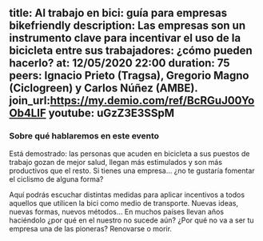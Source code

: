 title: Al trabajo en bici: guía para empresas bikefriendly
description: Las empresas son un instrumento clave para incentivar el uso de la bicicleta entre sus trabajadores: ¿cómo pueden hacerlo?
at: 12/05/2020 22:00
duration: 75
peers: Ignacio Prieto (Tragsa), Gregorio Magno (Ciclogreen) y Carlos Núñez (AMBE).
join_url:https://my.demio.com/ref/BcRGuJ00YoOb4LIF
youtube: uGzZ3E3SSpM
----
### Sobre qué hablaremos en este evento

Está demostrado: las personas que acuden en bicicleta a sus puestos de trabajo gozan de mejor salud, llegan más estimulados y son más productivos que el resto. Si tienes una empresa… ¿no te gustaría fomentar el ciclismo de alguna forma?

Aquí podrás escuchar distintas medidas para aplicar incentivos a todos aquellos que utilicen la bici como medio de transporte. Nuevas ideas, nuevas formas, nuevos métodos… En muchos países llevan años haciéndolo ¿por qué en el nuestro no sucede aún? ¿Por qué no va a ser tu empresa una de las pioneras? Renovarse o morir.
